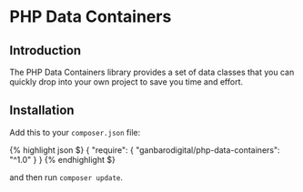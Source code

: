 # PHP Data Containers

## Introduction

The PHP Data Containers library provides a set of data classes that you can quickly drop into your own project to save you time and effort.

## Installation

Add this to your `composer.json` file:

{% highlight json $}
{
	"require": {
		"ganbarodigital/php-data-containers": "^1.0"
	}
}
{% endhighlight $}

and then run `composer update`.
